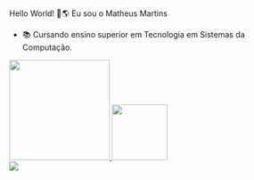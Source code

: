 Hello World! 👋🌎
    Eu sou o Matheus Martins

- 📚 Cursando ensino superior em Tecnologia em Sistemas da Computação.
<!-- Informações do Perfil-->
<div>
    <a href="https://github.com/Matheus-SO">
    <img height="180em" src="https://github-readme-stats.vercel.app/api?username=Matheus-SO&show_icons=true&theme=github_dark&include_all_commits=true&count_private=true"/>
    <img height="100em" src="https://github-readme-stats.vercel.app/api/top-langs/?username=Matheus-SO&layout=compact&langs_count=7&theme=github_dark"/>
</div>

<div>
     <a href="https://www.linkedin.com/in/matheus-martins-9ab816188/" target="blank"><img src="https://img.shields.io/badge/LinkedIn-0077B5?style=for-the-badge&logo=linkedin&logoColor=white"</a>
</div>
